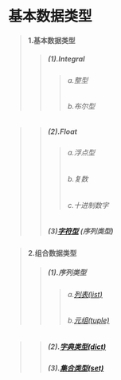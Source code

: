 # 基本数据类型

> #### 1.基本数据类型
>>##### (1).Integral
>>>###### a.整型
>>>###### b.布尔型

>>##### (2).Float
>>>###### a.浮点型
>>>###### b.复数
>>>###### c.十进制数字
>>##### (3)[字符型](./py3_string.md)  (序列类型)

> #### 2.组合数据类型
>>##### (1).序列类型
>>>###### a.[列表(list)](./py3_list.md)
>>>###### b.[元组(tuple)](./py3_tuple.md)

>>##### (2).[字典类型(dict)](./py3_dict.md)
>>##### (3).[集合类型(set)](./py3_set.md)
